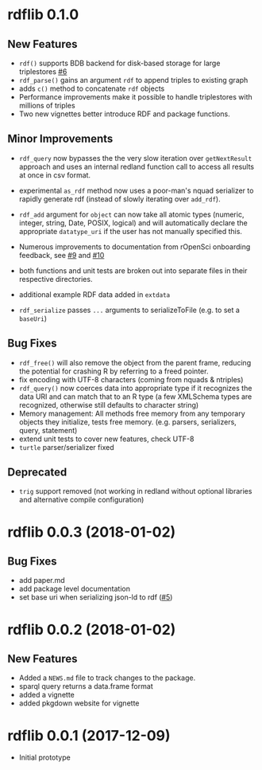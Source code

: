 # rdflib 0.1.0

## New Features


* `rdf()` supports BDB backend for disk-based storage for large
   triplestores [#6](https://github.com/cboettig/rdflib/issues/6)
* `rdf_parse()` gains an argument `rdf` to append triples to existing graph
* adds `c()` method to concatenate `rdf` objects
* Performance improvements make it possible to handle triplestores with millions of triples
* Two new vignettes better introduce RDF and package functions.

## Minor Improvements

* `rdf_query` now bypasses the the very slow iteration over `getNextResult`
   approach and uses an internal redland function call to access all results
   at once in csv format.
* experimental `as_rdf` method now uses a poor-man's nquad serializer to
  rapidly generate rdf (instead of slowly iterating over `add_rdf`).  

* `rdf_add` argument for `object` can now take all atomic types
   (numeric, integer, string, Date, POSIX, logical) and 
   will automatically declare the appropriate `datatype_uri`
   if the user has not manually specified this. 
* Numerous improvements to documentation from rOpenSci onboarding feedback, see 
  [#9](https://github.com/cboettig/rdflib/issues/9) and 
  [#10](https://github.com/cboettig/rdflib/issues/10) 
* both functions and unit tests are broken out into separate files in
  their respective directories.
* additional example RDF data added in `extdata`
* `rdf_serialize` passes `...` arguments to serializeToFile (e.g. to set a `baseUri`) 

## Bug Fixes 

* `rdf_free()` will also remove the object from the parent frame, 
  reducing the potential for crashing R by referring to a freed pointer.
* fix encoding with UTF-8 characters (coming from nquads & ntriples)
* `rdf_query()` now coerces data into appropriate type 
   if it recognizes the data URI and can match that 
   to an R type (a few XMLSchema types are recognized,
   otherwise still defaults to character string)
* Memory management: All methods free memory from any 
  temporary objects they initialize, tests free memory.
  (e.g. parsers, serializers, query, statement)
* extend unit tests to cover new features, check UTF-8
* `turtle` parser/serializer fixed

## Deprecated

* `trig` support removed (not working in redland without optional
   libraries and alternative compile configuration)


# rdflib 0.0.3 (2018-01-02)

## Bug Fixes

* add paper.md
* add package level documentation
* set base uri when serializing json-ld to rdf ([#5](https://github.com/cboettig/rdflib/issues/5))


# rdflib 0.0.2 (2018-01-02)

## New Features

* Added a `NEWS.md` file to track changes to the package.
* sparql query returns a data.frame format
* added a vignette
* added pkgdown website for vignette

# rdflib 0.0.1 (2017-12-09)

* Initial prototype


